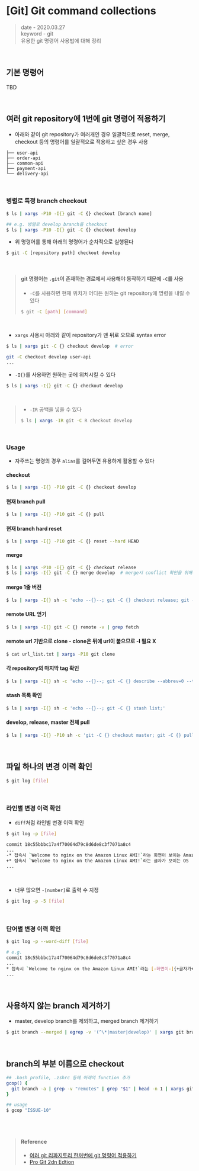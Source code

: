 # [Git] Git command collections
> date - 2020.03.27  
> keyword - git  
> 유용한 git 명령어 사용법에 대해 정리  

<br>

## 기본 명령어
TBD


<br>

## 여러 git repository에 1번에 git 명령어 적용하기
* 아래와 같이 git repository가 여러개인 경우 일괄적으로 reset, merge, checkout 등의 명령어를 일괄적으로 적용하고 싶은 경우 사용
```
├── user-api
├── order-api
├── common-api
├── payment-api
└── delivery-api
```

<br>

### 병렬로 특정 branch checkout
```sh
$ ls | xargs -P10 -I{} git -C {} checkout [branch name]

## e.g. 병렬로 develop branch를 checkout
$ ls | xargs -P10 -I{} git -C {} checkout develop
```

* 위 명령어를 통해 아래의 명령어가 순차적으로 실행된다
```sh
$ git -C [repository path] checkout develop
```

<br>

> #### git 명령어는 `.git`이 존재하는 경로에서 사용해야 동작하기 때문에 `-C`를 사용
> * `-C`를 사용하면 현재 위치가 어디든 원하는 git repository에 명령을 내릴 수 있다
> ```sh
> $ git -C [path] [command]
> ```

<br>

* `xargs` 사용시 아래와 같이 repository가 맨 뒤로 오므로 syntax error
```sh
$ ls | xargs git -C {} checkout develop  # error

git -C checkout develop user-api
...
```

* `-I{}`를 사용하면 원하는 곳에 위치시킬 수 있다
```sh
$ ls | xargs -I{} git -C {} checkout develop
```

<br>

> * `-IR` 공백을 넣을 수 있다
> ```sh
> $ ls | xargs -IR git -C R checkout develop
> ```

<br>

### Usage
* 자주쓰는 명령의 경우 `alias`를 걸어두면 유용하게 활용할 수 있다

#### checkout 
```sh
$ ls | xargs -I{} -P10 git -C {} checkout develop
```

#### 현재 branch pull
```sh
$ ls | xargs -I{} -P10 git -C {} pull
```

#### 현재 branch hard reset
```sh
$ ls | xargs -I{} -P10 git -C {} reset --hard HEAD
```

#### merge
```sh
$ ls | xargs -P10 -I{} git -C {} checkout release
$ ls | xargs -I{} git -C {} merge develop  # merge시 conflict 확인을 위해 -P를 사용하지 않음
```

#### merge 1줄 버전
```sh
$ ls | xargs -I{} sh -c 'echo --{}--; git -C {} checkout release; git -C {} merge develop;'
```

#### remote URL 얻기
```sh
$ ls | xargs -I{} git -C {} remote -v | grep fetch
```

#### remote url 기반으로 clone - clone은 뒤에 url이 붙으므로 -I 필요 X
```sh
$ cat url_list.txt | xargs -P10 git clone
```

#### 각 repository의 마지막 tag 확인
```sh
$ ls | xargs -I{} sh -c 'echo --{}--; git -C {} describe --abbrev=0 --tag;'
```

#### stash 목록 확인
```sh
$ ls | xargs -I{} sh -c 'echo --{}--; git -C {} stash list;'
```

#### develop, release, master 전체 pull
```sh
$ ls | xargs -I{} -P10 sh -c 'git -C {} checkout master; git -C {} pull; git -C {} checkout release; git -C {} pull; git -C {} checkout develop; git -C {} pull;'
```


<br>

## 파일 하나의 변경 이력 확인
```sh
$ git log [file]
```

<br>

### 라인별 변경 이력 확인
* `diff`처럼 라인별 변경 이력 확인
```sh
$ git log -p [file]

commit 18c55bbbc17a4f70064d79c8d6de8c3f7071a8c4
...
-* 접속시 `Welcome to nginx on the Amazon Linux AMI!`라는 화면이 보이는 Amazon Linux AMI의 nginx가 설치된다
+* 접속시 `Welcome to nginx on the Amazon Linux AMI!`라는 글자가 보이는 OS
...
```

<br>

* 너무 많으면 `-[number]`로 출력 수 지정
```sh
$ git log -p -5 [file]
```

<br>

### 단어별 변경 이력 확인
```sh
$ git log -p --word-diff [file]

# e.g.
commit 18c55bbbc17a4f70064d79c8d6de8c3f7071a8c4
...
* 접속시 `Welcome to nginx on the Amazon Linux AMI!`라는 [-화면이-]{+글자가+} 보이는 [-Amazon Linux AMI의 nginx가 설치된다-]{+OS+}
...
```


<br>

## 사용하지 않는 branch 제거하기
* master, develop branch를 제외하고, merged branch 제거하기
```sh
$ git branch --merged | egrep -v '(^\*|master|develop)' | xargs git branch -D
```


<br>

## branch의 부분 이름으로 checkout
```sh
## .bash_profile, .zshrc 등에 아래의 function 추가
gcop() {
  git branch -a | grep -v "remotes" | grep "$1" | head -n 1 | xargs git checkout
}

## usage
$ gcop "ISSUE-10"
```


<br><br>

> #### Reference
> * [여러 git 리파지토리 한꺼번에 git 명령어 적용하기](http://tech.javacafe.io/2018/12/15/%EC%97%AC%EB%9F%AC_git_%EB%A6%AC%ED%8C%8C%EC%A7%80%ED%86%A0%EB%A6%AC_%ED%95%9C%EA%BA%BC%EB%B2%88%EC%97%90_git_%EB%AA%85%EB%A0%B9%EC%96%B4_%EC%A0%81%EC%9A%A9%ED%95%98%EA%B8%B0/)
> * [Pro Git 2dn Edtion](https://git-scm.com/book/ko/v2)
